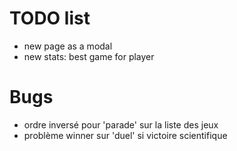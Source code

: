 # TODO list

- new page as a modal
- new stats: best game for player


# Bugs

- ordre inversé pour 'parade' sur la liste des jeux
- problème winner sur 'duel' si victoire scientifique
